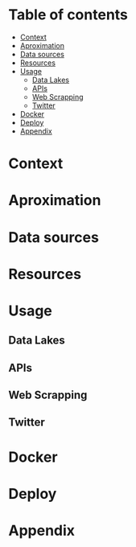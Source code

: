 Table of contents
=================
   * [Context](#context)
   * [Aproximation](#aproximation)
   * [Data sources](#data_sources)
   * [Resources](#resources)
   * [Usage](#usage)
      * [Data Lakes](#data_lakes)
      * [APIs](#apis)
      * [Web Scrapping](#web-scrapping)
      * [Twitter](#twitter)
   * [Docker](#docker)
   * [Deploy](#deplou)
   * [Appendix](#appendix)

Context
=================

Aproximation
=================

Data sources
=================

Resources
=================

Usage
=================

Data Lakes
-----

APIs
-----

Web Scrapping
-----

Twitter
-----

Docker
=================

Deploy
=================

Appendix
=================
